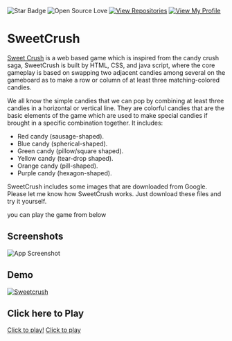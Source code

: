 

![Star Badge](https://img.shields.io/static/v1?label=%F0%9F%8C%9F&message=If%20Useful&style=style=flat&color=BC4E99)
![Open Source Love](https://badges.frapsoft.com/os/v1/open-source.svg?v=103)
[![View Repositories](https://img.shields.io/badge/View-My_Repositories-blue?logo=GitHub)](https://github.com/yaswanthteja?tab=repositories)
[![View My Profile](https://img.shields.io/badge/View-My_Profile-green?logo=GitHub)](https://github.com/yaswanthteja)

# SweetCrush


[Sweet Crush](https://dev.to/yaswanthteja/candycrush-game-using-html-css-javascript-11pp) is a web based game which is inspired from the candy crush saga, SweetCrush is built by HTML, CSS, and java script, where the core gameplay is based on swapping two adjacent candies among several on the gameboard as to make a row or column of at least three matching-colored candies.

We all know the simple candies that we can pop by combining at least three candies in a horizontal or vertical line. They are colorful candies that are the basic elements of the game which are used to make special candies if brought in a specific combination together. It includes:

- Red candy (sausage-shaped).
- Blue candy (spherical-shaped).
- Green candy (pillow/square shaped).
- Yellow candy (tear-drop shaped).
- Orange candy (pill-shaped).
- Purple candy (hexagon-shaped).

SweetCrush includes some images that are downloaded from Google.
Please let me know how SweetCrush works. Just download these files and try it yourself.


you can play the game from below



## Screenshots

![App Screenshot](https://github.com/yaswanthteja/Sweetcrush/blob/main/Screenshot%202021-10-28%20220148.png)


## Demo


[![Sweetcrush](https://img.youtube.com/vi/Rwj6bHrmT5M/0.jpg)](https://www.youtube.com/watch?v=Rwj6bHrmT5M)




## Click here to Play
[Click to play!](https://yashtuf.itch.io/sweetcrush) 
[Click to play](https://sweetcrush.vercel.app/)
